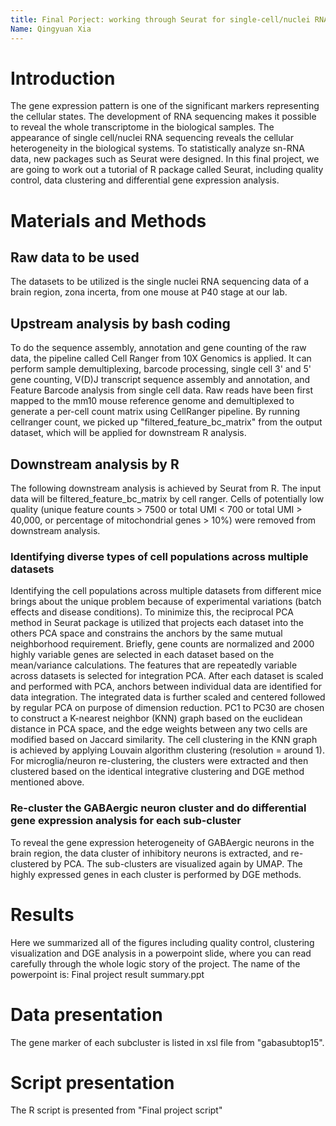 ```yaml
---
title: Final Porject: working through Seurat for single-cell/nuclei RNA sequencing data analysis
Name: Qingyuan Xia
---
```


# Introduction
The gene expression pattern is one of the significant markers representing the cellular states. The development of RNA sequencing makes it possible to reveal the whole transcriptome in the biological samples. The appearance of single cell/nuclei RNA sequencing reveals the cellular heterogeneity in the biological systems. To statistically analyze sn-RNA data, new packages such as Seurat were designed. In this final project, we are going to work out a tutorial of R package called Seurat, including quality control, data clustering and differential gene expression analysis. 

# Materials and Methods
## Raw data to be used
The datasets to be utilized is the single nuclei RNA sequencing data of a brain region, zona incerta, from one mouse at P40 stage at our lab.
## Upstream analysis by bash coding
To do the sequence assembly, annotation and gene counting of the raw data, the pipeline called Cell Ranger from 10X Genomics is applied. It can  perform sample demultiplexing, barcode processing, single cell 3' and 5' gene counting, V(D)J transcript sequence assembly and annotation, and Feature Barcode analysis from single cell data. Raw reads have been first mapped to the mm10 mouse reference genome and demultiplexed to generate a per-cell count matrix using CellRanger pipeline. By running cellranger count, we picked up "filtered_feature_bc_matrix" from the output dataset, which will be applied for downstream R analysis.
## Downstream analysis by R
The following downstream analysis is achieved by Seurat from R. The input data will be filtered_feature_bc_matrix by cell ranger. Cells of potentially low quality (unique feature counts > 7500 or total UMI < 700 or total UMI > 40,000, or percentage of mitochondrial genes > 10%) were removed from downstream analysis. 
### Identifying diverse types of cell populations across multiple datasets
Identifying the cell populations across multiple datasets from different mice brings about the unique problem because of experimental variations (batch effects and disease conditions). To minimize this, the reciprocal PCA method in Seurat package is utilized that projects each dataset into the others PCA space and constrains the anchors by the same mutual neighborhood requirement. Briefly, gene counts are normalized and 2000 highly variable genes are selected in each dataset based on the mean/variance calculations. The features that are repeatedly variable across datasets is selected for integration PCA. After each dataset is scaled and performed with PCA, anchors between individual data are identified for data integration. The integrated data is further scaled and centered followed by regular PCA on purpose of dimension reduction. PC1 to PC30 are chosen to construct a K-nearest neighbor (KNN) graph based on the euclidean distance in PCA space, and the edge weights between any two cells are modified based on Jaccard similarity. The cell clustering in the KNN graph is achieved by applying Louvain algorithm clustering (resolution = around 1). For microglia/neuron re-clustering, the clusters were extracted and then clustered based on the identical integrative clustering and DGE method mentioned above.
### Re-cluster the GABAergic neuron cluster and do differential gene expression analysis for each sub-cluster
To reveal the gene expression heterogeneity of GABAergic neurons in the brain region, the data cluster of inhibitory neurons is extracted, and re-clustered by PCA. The sub-clusters are visualized again by UMAP. The highly expressed genes in each cluster is performed by DGE methods.

# Results
Here we summarized all of the figures including quality control, clustering visualization and DGE analysis in a powerpoint slide, where you can read carefully through the whole logic story of the project. The name of the powerpoint is: Final project result summary.ppt

# Data presentation
The gene marker of each subcluster is listed in xsl file from "gabasubtop15".

# Script presentation
The R script is presented from "Final project script"